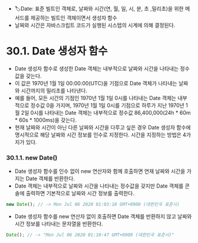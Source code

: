 - 🏷️Date: 표준 빌트인 객체로, 날짜와 시간(연, 월, 일, 시, 분, 초 ,밀리초)을 위한 메서드를 제공하는 빌트인 객체이면서 생성자 함수
- 날짜와 시간은 자바스크립트 코드가 실행된 시스텝의 시계에 의해 결정된다.

# 30.1. Date 생성자 함수
- Date 생성자 함수로 생성한 Date 객체는 내부적으로 날짜와 시간을 나타내는 정수값을 갖는다.
- 이 값은 1970년 1월 1일 00:00:00(UTC)을 기점으로 Date 객체가 나타내는 날짜와 시간까지의 밀리초를 나타낸다.
- 예를 들어, 모든 시간의 기점인 1970년 1월 1일 0시를 나타내는 Date 객체는 내부적으로 정수값 0을 가지며, 1970년 1월 1일 0시를 기점으로 하루가 지난 1970년 1월 2일 0시를 나타내는 Date 객체는 내부적으로 정수값 86,400,000(24h * 60m * 60s * 1000ms)을 갖는다.
- 현재 날짜와 시간이 아닌 다른 날짜와 시간을 다루고 싶은 경우 Date 생성자 함수에 명시적으로 해당 날짜와 시간 정보를 인수로 지정한다. 시간을 지정하는 방법은 4가지가 있다.

### 30.1.1. new Date()
- Date 생성자 함수를 인수 없이 new 연산자와 함께 호출하면 연재 날짜와 시간을 가지는 Date 객체를 반환한다.
- Date 객체는 내부적으로 날짜와 시간을 나타내는 정수값을 갖지만 Date 객체를 콘솔에 출력하면 기본적으로 날짜와 시간 정보를 출력한다.
```javascript
new Date(); // -> Mon Jul 06 2020 01:03:18 GMT+0900 (대한민국 표준시)
```
- Date 생성자 함수를 new 연산자 없이 호출하면 Date 객체를 반환하지 않고 날짜와 시간 정보를 나타내는 문자열을 반환한다.
```javascript
Date(); // -> "Mon Jul 06 2020 01:10:47 GMT+0900 (대한민국 표준시)"
```
